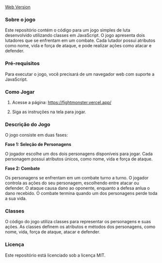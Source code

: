 [Web Version](./assets/images/Design.png)

### Sobre o jogo

Este repositório contém o código para um jogo simples de luta desenvolvido utilizando classes em JavaScript. O jogo apresenta dois lutadores que se enfrentam em um combate. Cada lutador possui atributos como nome, vida e força de ataque, e pode realizar ações como atacar e defender.

### Pré-requisitos

Para executar o jogo, você precisará de um navegador web com suporte a JavaScript.

### Como Jogar

1. Acesse a página: https://fightmonster.vercel.app/


2. Siga as instruções na tela para jogar.

### Descrição do Jogo

O jogo consiste em duas fases:

**Fase 1: Seleção de Personagens**

O jogador escolhe um dos dois personagens disponíveis para jogar. Cada personagem possui atributos únicos, como nome, vida e força de ataque.

**Fase 2: Combate**

Os personagens se enfrentam em um combate turno a turno. O jogador controla as ações do seu personagem, escolhendo entre atacar ou defender. O ataque causa dano ao oponente, enquanto a defesa anlua o dano recebido. O combate termina quando um dos personagens perde toda a sua vida.

### Classes

O código do jogo utiliza classes para representar os personagens e suas ações. As classes definem os atributos e métodos dos personagens, como nome, vida, força de ataque, atacar e defender.

### Licença

Este repositório está licenciado sob a licença MIT.